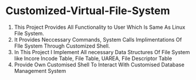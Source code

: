# Customized-Virtual-File-System
1) This Project Provides All Functionality to User Which Is Same As Linux File System.
2) It Provides Neccessary Commands, System Calls Implimentations Of Flle System Through Customized Shell.
3) In This Project I Implement All necessary Data Structures Of File System like Incore Incode Table, File Table, UAREA, File Descriptor Table
4) Provide Own Customised Shell To Interact With Customised Database Management System 

